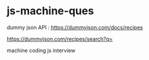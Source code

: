 # js-machine-ques

dummy json API :
https://dummyjson.com/docs/recipes

https://dummyjson.com/recipes/search?q=

machine coding js interview

